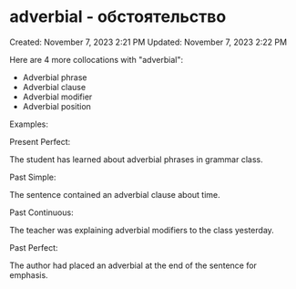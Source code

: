 # adverbial  - обстоятельство

Created: November 7, 2023 2:21 PM
Updated: November 7, 2023 2:22 PM

Here are 4 more collocations with "adverbial":

- Adverbial phrase
- Adverbial clause
- Adverbial modifier
- Adverbial position

Examples:

Present Perfect:

The student has learned about adverbial phrases in grammar class.

Past Simple:

The sentence contained an adverbial clause about time.

Past Continuous:

The teacher was explaining adverbial modifiers to the class yesterday.

Past Perfect:

The author had placed an adverbial at the end of the sentence for emphasis.